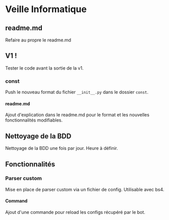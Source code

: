 # Veille Informatique

## readme.md

Refaire au propre le readme.md

## V1 !

Tester le code avant la sortie de la v1.

### const

Push le nouveau format du fichier `__init__.py` dans le dossier `const`.

#### readme.md

Ajout d'explication dans le readme.md pour le format et les nouvelles fonctionnalités modifiables.

## Nettoyage de la BDD

Nettoyage de la BDD une fois par jour. Heure à définir.

## Fonctionnalités

### Parser custom

Mise en place de parser custom via un fichier de config. Utilisable avec bs4.

#### Command

Ajout d'une commande pour reload les configs récupéré par le bot.
